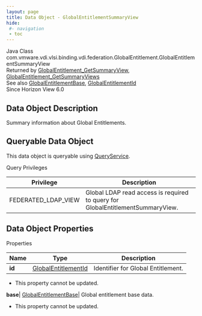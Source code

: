 ```yaml
---
layout: page
title: Data Object - GlobalEntitlementSummaryView
hide:
 #- navigation
 - toc
---
```






Java Class
    com.vmware.vdi.vlsi.binding.vdi.federation.GlobalEntitlement.GlobalEntitlementSummaryView  
Returned by
     [GlobalEntitlement_GetSummaryView](vdi.federation.GlobalEntitlement.md#getSummaryView), [GlobalEntitlement_GetSummaryViews](vdi.federation.GlobalEntitlement.md#getSummaryViews)  
See also
     [GlobalEntitlementBase](vdi.federation.GlobalEntitlement.GlobalEntitlementBase.md), [GlobalEntitlementId](vdi.entity.GlobalEntitlementId.md)  
Since 
    Horizon View 6.0

## Data Object Description 

Summary information about Global Entitlements. 

##  Queryable Data Object 

This data object is queryable using [QueryService](vdi.query.QueryService.md "QueryService"). 

Query Privileges 

Privilege |  Description   
---|---  
FEDERATED_LDAP_VIEW|  Global LDAP read access is required to query for GlobalEntitlementSummaryView.   
  


## Data Object Properties

Properties

Name |  Type |  Description   
---|---|---  
**id**| [GlobalEntitlementId](vdi.entity.GlobalEntitlementId.md)|  Identifier for Global Entitlement.   


* This property cannot be updated.

  
**base**| [GlobalEntitlementBase](vdi.federation.GlobalEntitlement.GlobalEntitlementBase.md)|  Global entitlement base data.   


* This property cannot be updated.

  
  
  

  
  

